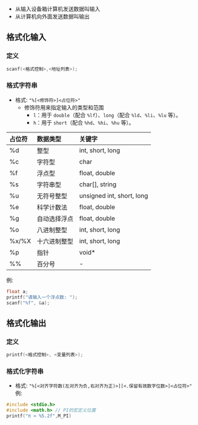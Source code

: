 - 从输入设备箱计算机发送数据叫输入
- 从计算机向外面发送数据叫输出
## 格式化输入
### 定义
```c
scanf(<格式控制>,<地址列表>);
```
### 格式字符串
- 格式: `"%[<修饰符>]<占位符>"`
	- 修饰符用来指定输入的类型和范围
		- `l`：用于 `double`（配合 `%lf`）、`long`（配合 `%ld`、`%li`、`%lu` 等）。
		- `h`：用于 `short`（配合 `%hd`、`%hi`、`%hu` 等）。

| 占位符   | 数据类型   | 关键字                       |
| :---- | :----- | :------------------------ |
| %d    | 整型     | int, short, long          |
| %c    | 字符型    | char                      |
| %f    | 浮点型    | float, double             |
| %s    | 字符串型   | char[], string            |
| %u    | 无符号整型  | unsigned int, short, long |
| %e    | 科学计数法  | float, double             |
| %g    | 自动选择浮点 | float, double             |
| %o    | 八进制整型  | int, short, long          |
| %x/%X | 十六进制整型 | int, short, long          |
| %p    | 指针     | void*                     |
| %%    | 百分号    | -                         |

例:
```c
float a; 
printf("请输入一个浮点数: ");
scanf("%f", &a);
```
## 格式化输出
### 定义
```c
printf(<格式控制>, <变量列表>);
```
### 格式化字符串
- 格式: `"%[<对齐字符数(左对齐为负,右对齐为正)>][<.保留有效数字位数>]<占位符>"`
例: 
```c
#include <stdio.h> 
#include <math.h> // PI的宏定义位置
printf("π ≈ %5.2f",M_PI)
```

